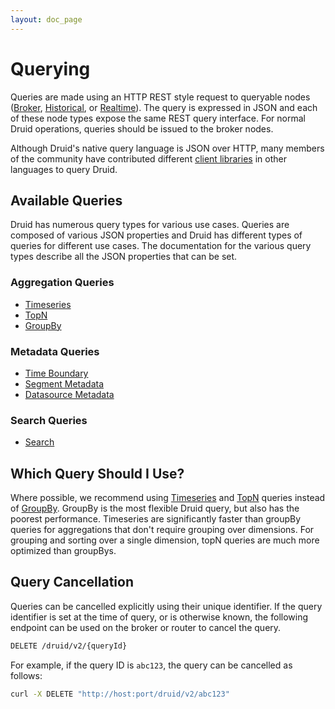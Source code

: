 ```yaml
---
layout: doc_page
---
```


Querying
========

Queries are made using an HTTP REST style request to queryable nodes ([Broker](Broker.html),
[Historical](Historical.html), or [Realtime](Realtime.html)). The
query is expressed in JSON and each of these node types expose the same
REST query interface. For normal Druid operations, queries should be issued to the broker nodes.

Although Druid's native query language is JSON over HTTP, many members of the community have contributed different [client libraries](./Libraries.html) in other languages to query Druid.

Available Queries
-----------------

Druid has numerous query types for various use cases. Queries are composed of various JSON properties and Druid has different types of queries for different use cases. The documentation for the various query types describe all the JSON properties that can be set.

### Aggregation Queries

* [Timeseries](./TimeseriesQuery.html)
* [TopN](./TopNQuery.html)
* [GroupBy](./GroupByQuery.html)

### Metadata Queries

* [Time Boundary](./TimeBoundaryQuery.html)
* [Segment Metadata](./SegmentMetadataQuery.html)
* [Datasource Metadata](./DatasourceMetadataQuery.html)

### Search Queries

* [Search](./SearchQuery.html)

Which Query Should I Use?
-------------------------

Where possible, we recommend using [Timeseries]() and [TopN]() queries instead of [GroupBy](). GroupBy is the most flexible Druid query, but also has the poorest performance.
 Timeseries are significantly faster than groupBy queries for aggregations that don't require grouping over dimensions. For grouping and sorting over a single dimension,
 topN queries are much more optimized than groupBys.

Query Cancellation
------------------

Queries can be cancelled explicitly using their unique identifier.  If the
query identifier is set at the time of query, or is otherwise known, the following
endpoint can be used on the broker or router to cancel the query.

```sh
DELETE /druid/v2/{queryId}
```

For example, if the query ID is `abc123`, the query can be cancelled as follows:

```sh
curl -X DELETE "http://host:port/druid/v2/abc123"
```
